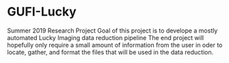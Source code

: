 # GUFI-Lucky
Summer 2019 Research Project
Goal of this project is to develope a mostly automated Lucky Imaging data reduction pipeline
The end project will hopefully only require a small amount of information from the user in oder to locate, gather, and format the files 
that will be used in the data reduction.
